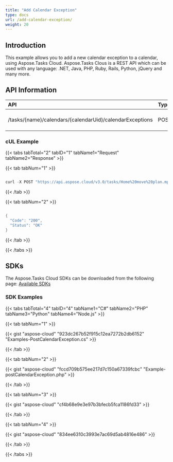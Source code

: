 ```yaml
---
title: "Add Calendar Exception"
type: docs
url: /add-calendar-exception/
weight: 20
---
```


## **Introduction**
This example allows you to add a new calendar exception to a calendar, using Aspose.Tasks Cloud. Aspose.Tasks Clous is a REST API which can be used with any language: .NET, Java, PHP, Ruby, Rails, Python, jQuery and many more.
## **API Information**

|**API**|**Type**|**Description**|**Resource Link**|
| :- | :- | :- | :- |
|/tasks/{name}/calendars/{calendarUid}/calendarExceptions|POST|Add a Calendar Exception|[PostCalendarException](https://apireference.aspose.cloud/tasks/#/TasksCalendar/PostCalendarException)|
### **cUL Example**
{{< tabs tabTotal="2" tabID="1" tabName1="Request" tabName2="Response" >}}

{{< tab tabNum="1" >}}

```java

curl -X POST "https://api.aspose.cloud/v3.0/tasks/Home%20move%20plan.mpp/calendars/1/calendarExceptions" -H "accept: application/json" -H "Content-Type: application/json" -d "{ \"Index\": 0, \"EnteredByOccurrences\": true, \"FromDate\": \"2019-08-13T23:16:59.908Z\", \"ToDate\": \"2019-08-13T23:16:59.908Z\", \"Occurrences\": 0, \"Name\": \"New Test\", \"Period\": 0, \"DaysOfWeek\": [ 0 ], \"MonthDay\": 0, \"DayWorking\": true, \"WorkingTimes\": [ { \"FromTime\": \"2019-08-13T23:16:59.909Z\", \"ToTime\": \"2019-08-13T23:16:59.909Z\" } ]}"

```

{{< /tab >}}

{{< tab tabNum="2" >}}

```java

{
  "Code": "200",
  "Status": "OK"
}

```

{{< /tab >}}

{{< /tabs >}}
## **SDKs**
The Aspose.Tasks Cloud SDKs can be downloaded from the following page: [Available SDKs](/tasks/available-sdks/)
### **SDK Examples**
{{< tabs tabTotal="4" tabID="4" tabName1="C#" tabName2="PHP" tabName3="Python" tabName4="Node.js" >}}

{{< tab tabNum="1" >}}

{{< gist "aspose-cloud" "923dc267b52f915c12ea7272b2db6152" "Examples-PostCalendarException.cs" >}}

{{< /tab >}}

{{< tab tabNum="2" >}}

{{< gist "aspose-cloud" "fccd709b575ee217d7c150a67339fcbc" "Example-postCalendarException.php" >}}

{{< /tab >}}

{{< tab tabNum="3" >}}

{{< gist "aspose-cloud" "cf4b68e9e3e97b3bfecb5fca1186fd33" >}}

{{< /tab >}}

{{< tab tabNum="4" >}}

{{< gist "aspose-cloud" "834ee6310c3993e7ac69d5ab4816e486" >}}

{{< /tab >}}

{{< /tabs >}}
